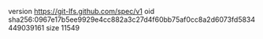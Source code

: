 version https://git-lfs.github.com/spec/v1
oid sha256:0967e17b5ee9929e4cc882a3c27d4f60bb75af0cc8a2d6073fd5834449039161
size 11549
